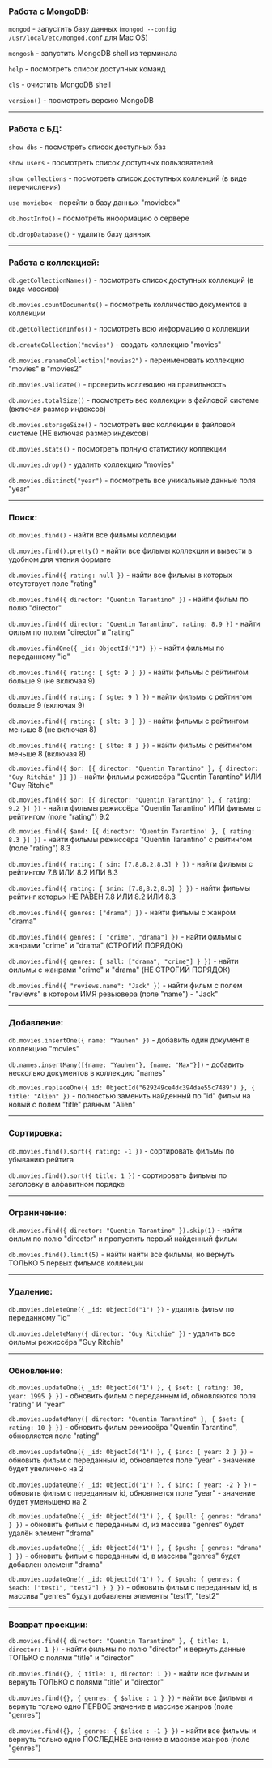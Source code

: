 ### Работа с MongoDB:

`mongod` - запустить базу данных (`mongod --config /usr/local/etc/mongod.conf` для Mac OS)

`mongosh` - запустить MongoDB shell из терминала

`help` - посмотреть список доступных команд

`cls` - очистить MongoDB shell

`version()` - посмотреть версию MongoDB

---

### Работа с БД:

`show dbs` - посмотреть список доступных баз

`show users` - посмотреть список доступных пользователей

`show collections` - посмотреть список доступных коллекций (в виде перечисления)

`use moviebox` - перейти в базу данных "moviebox"

`db.hostInfo()` - посмотреть информацию о сервере

`db.dropDatabase()` - удалить базу данных

---

### Работа с коллекцией:

`db.getCollectionNames()` - посмотреть список доступных коллекций (в виде массива)

`db.movies.countDocuments()` - посмотреть колличество документов в коллекции

`db.getCollectionInfos()` - посмотреть всю информацию о коллекции

`db.createCollection("movies")` - создать коллекцию "movies"

`db.movies.renameCollection("movies2")` - переименовать коллекцию "movies" в "movies2"

`db.movies.validate()` - проверить коллекцию на правильность

`db.movies.totalSize()` - посмотреть вес коллекции в файловой системе (включая размер индексов)

`db.movies.storageSize()` - посмотреть вес коллекции в файловой системе (НЕ включая размер индексов)

`db.movies.stats()` - посмотреть полную статистику коллекции

`db.movies.drop()` - удалить коллекцию "movies"

`db.movies.distinct("year")` - посмотреть все уникальные данные поля "year"

---

### Поиск:

`db.movies.find()` - найти все фильмы коллекции

`db.movies.find().pretty()` - найти все фильмы коллекции и вывести в удобном для чтения формате

`db.movies.find({ rating: null })` - найти все фильмы в которых отсутствует поле "rating"

`db.movies.find({ director: "Quentin Tarantino" })` - найти фильм по полю "director"

`db.movies.find({ director: "Quentin Tarantino", rating: 8.9 })` - найти фильм по полям "director" и "rating"

`db.movies.findOne({ _id: ObjectId("1") })` - найти фильмы по переданному "id"

`db.movies.find({ rating: { $gt: 9 } })` - найти фильмы с рейтингом больше 9 (не включая 9)

`db.movies.find({ rating: { $gte: 9 } })` - найти фильмы с рейтингом больше 9 (включая 9)

`db.movies.find({ rating: { $lt: 8 } })` - найти фильмы с рейтингом меньше 8 (не включая 8)

`db.movies.find({ rating: { $lte: 8 } })` - найти фильмы с рейтингом меньше 8 (включая 8)

`db.movies.find({ $or: [{ director: "Quentin Tarantino" }, { director: "Guy Ritchie" }] })` - найти фильмы режиссёра "Quentin Tarantino" ИЛИ "Guy Ritchie"

`db.movies.find({ $or: [{ director: "Quentin Tarantino" }, { rating: 9.2 }] })` - найти фильмы режиссёра "Quentin Tarantino" ИЛИ фильмы с рейтингом (поле "rating") 9.2

`db.movies.find({ $and: [{ director: 'Quentin Tarantino' }, { rating: 8.3 }] })` - найти фильмы режиссёра "Quentin Tarantino" с рейтингом (поле "rating") 8.3

`db.movies.find({ rating: { $in: [7.8,8.2,8.3] } })` - найти фильмы с рейтингом 7.8 ИЛИ 8.2 ИЛИ 8.3

`db.movies.find({ rating: { $nin: [7.8,8.2,8.3] } })` - найти фильмы рейтинг которых НЕ РАВЕН 7.8 ИЛИ 8.2 ИЛИ 8.3

`db.movies.find({ genres: ["drama"] })` - найти фильмы с жанром "drama"

`db.movies.find({ genres: [ "crime", "drama"] })` - найти фильмы с жанрами "crime" и "drama" (СТРОГИЙ ПОРЯДОК)

`db.movies.find({ genres: { $all: ["drama", "crime"] } })` - найти фильмы с жанрами "crime" и "drama" (НЕ СТРОГИЙ ПОРЯДОК)

`db.movies.find({ "reviews.name": "Jack" })` - найти фильм с полем "reviews" в котором ИМЯ ревьювера (поле "name") - "Jack"

---

### Добавление:

`db.movies.insertOne({ name: "Yauhen" })` - добавить один документ в коллекцию "movies"

`db.names.insertMany([{name: "Yauhen"}, {name: "Max"}])` - добавить несколько документов в коллекцию "names"

`db.movies.replaceOne({ id: ObjectId("629249ce4dc394dae55c7489") }, { title: "Alien" })` - полностью заменить найденный по "id" фильм на новый с полем "title" равным "Alien"

---

### Сортировка:

`db.movies.find().sort({ rating: -1 })` - сортировать фильмы по убыванию рейтига

`db.movies.find().sort({ title: 1 })` - сортировать фильмы по заголовку в алфавитном порядке

---

### Ограничение:

`db.movies.find({ director: "Quentin Tarantino" }).skip(1)` - найти фильм по полю "director" и пропустить первый найденный фильм

`db.movies.find().limit(5)` - найти найти все фильмы, но вернуть ТОЛЬКО 5 первых фильмов коллекции

---

### Удаление:

`db.movies.deleteOne({ _id: ObjectId("1") })` - удалить фильм по переданному "id"

`db.movies.deleteMany({ director: "Guy Ritchie" })` - удалить все фильмы режиссёра "Guy Ritchie"

---

### Обновление:

`db.movies.updateOne({ _id: ObjectId('1') }, { $set: { rating: 10, year: 1995 } })` - обновить фильм с переданным id, обновляются поля "rating" И "year"

`db.movies.updateMany({ director: "Quentin Tarantino" }, { $set: { rating: 10 } })` - обновить фильм режиссёра "Quentin Tarantino", обновляется поле "rating"

`db.movies.updateOne({ _id: ObjectId('1') }, { $inc: { year: 2 } })` - обновить фильм с переданным id, обновляется поле "year" - значение будет увеличено на 2

`db.movies.updateOne({ _id: ObjectId('1') }, { $inc: { year: -2 } })` - обновить фильм с переданным id, обновляется поле "year" - значение будет уменьшено на 2

`db.movies.updateOne({ _id: ObjectId('1') }, { $pull: { genres: "drama" } })` - обновить фильм с переданным id, из массива "genres" будет удалён элемент "drama"

`db.movies.updateOne({ _id: ObjectId('1') }, { $push: { genres: "drama" } })` - обновить фильм с переданным id, в массива "genres" будет добавлен элемент "drama"

`db.movies.updateOne({ _id: ObjectId('1') }, { $push: { genres: { $each: ["test1", "test2"] } } })` - обновить фильм с переданным id, в массива "genres" будут добавлены элементы "test1", "test2"

---

### Возврат проекции:

`db.movies.find({ director: "Quentin Tarantino" }, { title: 1, director: 1 })` - найти фильмы по полю "director" и вернуть данные ТОЛЬКО с полями "title" и "director"

`db.movies.find({}, { title: 1, director: 1 })` - найти все фильмы и вернуть ТОЛЬКО с полями "title" и "director"

`db.movies.find({}, { genres: { $slice : 1 } })` - найти все фильмы и вернуть только одно ПЕРВОЕ значение в массиве жанров (поле "genres")

`db.movies.find({}, { genres: { $slice : -1 } })` - найти все фильмы и вернуть только одно ПОСЛЕДНЕЕ значение в массиве жанров (поле "genres")

---

